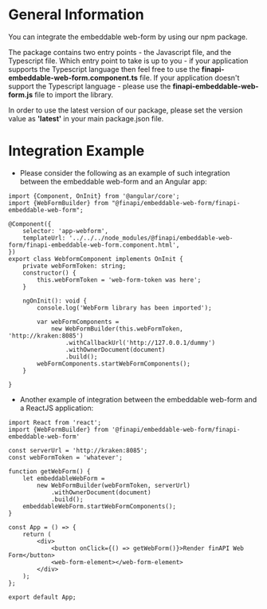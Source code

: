 # General Information
You can integrate the embeddable web-form by using our npm package.

The package contains two entry points - the Javascript file, and the Typescript file.
Which entry point to take is up to you - if your application supports the Typescript language then feel free
to use the **finapi-embeddable-web-form.component.ts** file.
If your application doesn't support the Typescript language - please use the **finapi-embeddable-web-form.js**
file to import the library.

In order to use the latest version of our package,
please set the version value as **'latest'** in your main package.json file.

# Integration Example
- Please consider the following as an example of such integration between the embeddable web-form and an Angular app:

```
import {Component, OnInit} from '@angular/core';
import {WebFormBuilder} from "@finapi/embeddable-web-form/finapi-embeddable-web-form";

@Component({
    selector: 'app-webform',
    templateUrl: '../../../node_modules/@finapi/embeddable-web-form/finapi-embeddable-web-form.component.html',
})
export class WebformComponent implements OnInit {
    private webFormToken: string;
    constructor() {
        this.webFormToken = 'web-form-token was here';
    }

    ngOnInit(): void {
        console.log('WebForm library has been imported');

        var webFormComponents =
            new WebFormBuilder(this.webFormToken, 'http://kraken:8085')
                .withCallbackUrl('http://127.0.0.1/dummy')
                .withOwnerDocument(document)
                .build();
        webFormComponents.startWebFormComponents();
    }

}
```

- Another example of integration between the embeddable web-form and a ReactJS application:

``` 
import React from 'react';
import {WebFormBuilder} from '@finapi/embeddable-web-form/finapi-embeddable-web-form'

const serverUrl = 'http://kraken:8085';
const webFormToken = 'whatever';

function getWebForm() {
    let embeddableWebForm =
        new WebFormBuilder(webFormToken, serverUrl)
            .withOwnerDocument(document)
            .build();
    embeddableWebForm.startWebFormComponents();
}

const App = () => {
    return (
        <div>
            <button onClick={() => getWebForm()}>Render finAPI Web Form</button>
            <web-form-element></web-form-element>
        </div>
    );
};

export default App;
```
